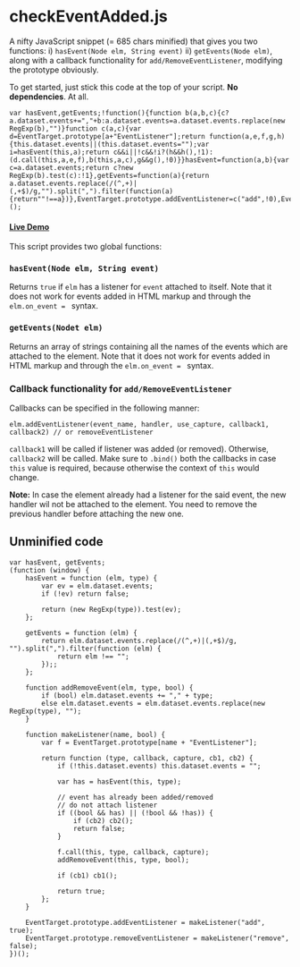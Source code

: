 # checkEventAdded.js
A nifty JavaScript snippet (= 685 chars minified) that gives you two functions: i) `hasEvent(Node elm, String event)` ii) `getEvents(Node elm)`, along with a callback functionality for `add/RemoveEventListener`, modifying the prototype obviously.

To get started, just stick this code at the top of your script. **No dependencies**. At all. 

    var hasEvent,getEvents;!function(){function b(a,b,c){c?a.dataset.events+=","+b:a.dataset.events=a.dataset.events.replace(new RegExp(b),"")}function c(a,c){var d=EventTarget.prototype[a+"EventListener"];return function(a,e,f,g,h){this.dataset.events||(this.dataset.events="");var i=hasEvent(this,a);return c&&i||!c&&!i?(h&&h(),!1):(d.call(this,a,e,f),b(this,a,c),g&&g(),!0)}}hasEvent=function(a,b){var c=a.dataset.events;return c?new RegExp(b).test(c):!1},getEvents=function(a){return a.dataset.events.replace(/(^,+)|(,+$)/g,"").split(",").filter(function(a){return""!==a})},EventTarget.prototype.addEventListener=c("add",!0),EventTarget.prototype.removeEventListener=c("remove",!1)}();

#### [Live Demo](http://jsfiddle.net/vo51y90y/8/)

This script provides two global functions:

### `hasEvent(Node elm, String event)`

Returns `true` if `elm` has a listener for `event` attached to itself. Note that it does not work for events added in HTML markup and through the `elm.on_event = ` syntax.

### `getEvents(Nodet elm)`

Returns an array of strings containing all the names of the events which are attached to the element. Note that it does not work for events added in HTML markup and through the `elm.on_event = ` syntax.

### Callback functionality for `add/RemoveEventListener`

Callbacks can be specified in the following manner:

    elm.addEventListener(event_name, handler, use_capture, callback1, callback2) // or removeEventListener
    
`callback1` will be called if listener was added (or removed). Otherwise, `callback2` will be called. Make sure to `.bind()` both the callbacks in case `this` value is required, because otherwise the context of `this` would change.

**Note:** In case the element already had a listener for the said event, the new handler wil not be attached to the element. You need to remove the previous handler before attaching the new one.

## Unminified code

    var hasEvent, getEvents;
    (function (window) {
        hasEvent = function (elm, type) {
            var ev = elm.dataset.events;
            if (!ev) return false;
    
            return (new RegExp(type)).test(ev);
        };
    
        getEvents = function (elm) {
            return elm.dataset.events.replace(/(^,+)|(,+$)/g, "").split(",").filter(function (elm) {
                return elm !== "";
            });;
        };
    
        function addRemoveEvent(elm, type, bool) {
            if (bool) elm.dataset.events += "," + type;
            else elm.dataset.events = elm.dataset.events.replace(new RegExp(type), "");
        }
    
        function makeListener(name, bool) {
            var f = EventTarget.prototype[name + "EventListener"];
    
            return function (type, callback, capture, cb1, cb2) {
                if (!this.dataset.events) this.dataset.events = "";
    
                var has = hasEvent(this, type);
    
                // event has already been added/removed
                // do not attach listener
                if ((bool && has) || (!bool && !has)) {
                    if (cb2) cb2();
                    return false;
                }
    
                f.call(this, type, callback, capture);
                addRemoveEvent(this, type, bool);
    
                if (cb1) cb1();
    
                return true;
            };
        }

        EventTarget.prototype.addEventListener = makeListener("add", true);
        EventTarget.prototype.removeEventListener = makeListener("remove", false);
    })();
